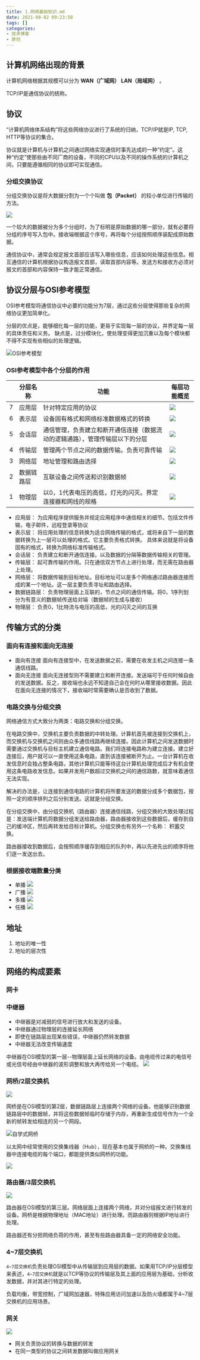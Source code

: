 ```yaml
---
title: 1.网络基础知识.md
date: 2021-08-02 09:23:58
tags: []
categories:
- 技术博客
- 原创
---
```


## 计算机网络出现的背景
计算机网络根据其规模可以分为 **WAN（广域网）** **LAN（局域网）** 。

TCP/IP是通信协议的统称。

## 协议
“计算机网络体系结构”将这些网络协议进行了系统的归纳，TCP/IP就是IP, TCP, HTTP等协议的集合。

协议就是计算机与计算机之间通过网络实现通信时事先达成的一种“约定”。这种“约定”使那些由不同厂商的设备，不同的CPU以及不同的操作系统的计算机之间，只要能遵循相同的协议即可实现通信。

### 分组交换协议
分组交换协议是将大数据分割为一个个叫做 **包（Packet）** 的较小单位进行传输的方法。

![](https://img-vnote-1251075307.cos.ap-beijing.myqcloud.com/1627875017_20210802093606749_1377289953.png)

一个较大的数据被分为多个分组时，为了标明是原始数据的哪一部分，就有必要将分组的序号写入包中。接收端根据这个序号，再将每个分组按照顺序装配成原始数据。

通信协议中，通常会规定报文首部应该写入哪些信息，应该如何处理这些信息。相互通信的计算机根据协议构造报文首部，读取首部内容等。发送方和接收方必须对报文的首部和内容保持一致才能正常通信。


## 协议分层与OSI参考模型
OSI参考模型将通信协议中必要的功能分为7层，通过这些分层使得那些复杂的网络协议更加简单化。

分层的优点是，能够细化每一层的功能，更易于实现每一层的协议，并界定每一层的具体责任和义务。
缺点是，过分模块化，使处理变得更加沉重以及每个模块都不得不实现有些相似的处理逻辑。


![OSI参考模型](https://img-vnote-1251075307.cos.ap-beijing.myqcloud.com/1627875017_20210802094719782_386009058.png)

### OSI参考模型中各个分层的作用
|     |  分层名称  |                              功能                              |                  每层功能概览                   |
| --- | -------- | ------------------------------------------------------------- | --------------------------------------------- |
| 7   | 应用层    | 针对特定应用的协议                                               | ![](https://img-vnote-1251075307.cos.ap-beijing.myqcloud.com/1627875018_20210802095036475_106140219.png) |
| 6    | 表示层    | 设备固有格式和网络标准数据格式的转换                                 | ![](https://img-vnote-1251075307.cos.ap-beijing.myqcloud.com/1627875018_20210802095137141_1487233723.png) |
| 5   | 会话层    | 通信管理，负责建立和断开通信连接（数据流动的逻辑通路），管理传输层以下的分层 | ![](https://img-vnote-1251075307.cos.ap-beijing.myqcloud.com/1627875019_20210802095257440_1375015028.png) |
| 4   | 传输层    | 管理两个节点之间的数据传输。负责可靠传输                              | ![](https://img-vnote-1251075307.cos.ap-beijing.myqcloud.com/1627875019_20210802095352815_806050229.png)  |
| 3   | 网络层    | 地址管理和路由选择                                               | ![](https://img-vnote-1251075307.cos.ap-beijing.myqcloud.com/1627875019_20210802095434496_959353527.png)  |
| 2   | 数据链路层 | 互联设备之间传送和识别数据帧                                       | ![](https://img-vnote-1251075307.cos.ap-beijing.myqcloud.com/1627875020_20210802095536621_547506613.png)  |
| 1   | 物理层    | 以0，1代表电压的高低，灯光的闪灭。界定连接器和网线的规格                 | ![](https://img-vnote-1251075307.cos.ap-beijing.myqcloud.com/1627875020_20210802095649229_2123700943.png) |


- 应用层：
    为应用程序提供服务并规定应用程序中通信相关的细节。包括文件传输，电子邮件，远程登录等协议
- 表示层：
    将应用处理的信息转换为适合网络传输的格式，或将来自下一层的数据转换为上一层可以处理的格式。它主要负责格式转换。
    具体来说就是将设备固有的格式，转换为网络标准传输格式。
- 会话层：
    负责建立和断开通信连接。以及数据的分隔等数据传输相关的管理。
- 传输层：
    起可靠传输的作用。只在通信双方节点上进行处理，而无需在路由器上处理。
- 网络层：
    将数据传输到目标地址。目标地址可以是多个网络通过路由器连接而成的某一个地址。这一层主要负责寻址和路由选择。
- 数据链路层：
    负责物理层面上互联的，节点之间的通信传输。将0，1序列划分为有意义的数据帧传送给对端（数据帧的生成与接收）
- 物理层：
    负责0，1比特流与电压的高低，光的闪灭之间的互换


## 传输方式的分类
### 面向有连接和面向无连接
- 面向有连接
    面向有连接型中，在发送数据之前，需要在收发主机之间连接一条通信线路。
- 面向无连接
    面向无连接型则不需要建立和断开连接。发送端可于任何时候自由的发送数据。反之，接收端也永远不知道自己会在何时从哪里接收数据。因此在面向无连接的情况下，接收端时常需要确认是否收到了数据。

### 电路交换与分组交换
网络通信方式大致分为两类：电路交换和分组交换。

在电路交换中，交换机主要负责数据的中转处理。计算机首先被连接到交换机上，而交换机与交换机之间则由众多通信线路再继续连接。因此计算机之间发送数据时需要通过交换机与目标主机建立通信电路。我们将连接电路称为建立连接。建立好连接后，用户就可以一直使用这条电路，直到该连接被断开为止。一台计算机在收发信息时会独占整条电路，其他计算机只能等待这台计算机处理完成后才有机会使用这条电路收发信息。如果并发用户数超过交换机之间的通信路数，就意味着通信无法实现。

解决的办法是，让连接到通信电路的计算机将所要发送的数据分成多个数据包，按照一定的顺序排列之后分别发送。这就是分组交换。

在分组交换中，由分组交换机（路由器）连接通信线路，分组交换的大致处理过程是：发送端计算机将数据分组发送给路由器，路由器接收到这些数据后，缓存到自己的缓冲区，然后再转发给目标计算机。分组交换也有另外一个名称： 积蓄交换。


路由器接收到数据后，会按照顺序缓存到相应的队列中，再以先进先出的顺序将他们逐一发送出去。


### 根据接收端数量分类
- 单播
    ![](https://img-vnote-1251075307.cos.ap-beijing.myqcloud.com/1627875020_20210802104838204_1863535861.png)
- 广播
    ![](https://img-vnote-1251075307.cos.ap-beijing.myqcloud.com/1627875021_20210802104855848_1545707979.png)
- 多播
    ![](https://img-vnote-1251075307.cos.ap-beijing.myqcloud.com/1627875021_20210802104912985_604325294.png)
- 任播
    ![](https://img-vnote-1251075307.cos.ap-beijing.myqcloud.com/1627875022_20210802104933384_1445049595.png)

## 地址

1. 地址的唯一性
2. 地址的层次性


## 网络的构成要素

### 网卡
### 中继器

- 中继器是对减弱的信号进行放大和发送的设备。
- 中继器通过物理层的连接延长网络
- 即使在链路层出现某些错误，中继器仍然转发数据
- 中继器无法改变传输速度

中继器在OSI模型的第一层--物理层面上延长网络的设备。由电缆传过来的电信号或光信号经由中继器的波形调整和放大再传给另一个电缆。
![](https://img-vnote-1251075307.cos.ap-beijing.myqcloud.com/1627875022_20210802105258451_1055979242.png)

### 网桥/2层交换机
![](https://img-vnote-1251075307.cos.ap-beijing.myqcloud.com/1627875023_20210802105453065_1038261486.png)

网桥是在OSI模型的第2层，数据链路层上连接两个网络的设备。他能够识别数据链路层中的数据帧，并将这些数据帧临时存储于内存，再重新生成信号作为一个全新的帧转发给相连的另一个网段。

![自学式网桥](https://img-vnote-1251075307.cos.ap-beijing.myqcloud.com/1627875023_20210802105723363_1756163327.png)


以太网中经常使用的交换集线器（Hub），现在基本也属于网桥的一种。交换集线器中连接电缆的每个端口，都能提供类似网桥的功能。

![](https://img-vnote-1251075307.cos.ap-beijing.myqcloud.com/1627875024_20210802105911339_821792521.png)

### 路由器/3层交换机
![](https://img-vnote-1251075307.cos.ap-beijing.myqcloud.com/1627875024_20210802105936294_1399566590.png)

路由器在OSI模型的第三层。网络层面上连接两个网络，并对分组报文进行转发的设备。网桥是根据物理地址（MAC地址）进行处理。而路由器则根据IP地址进行处理。

路由器还有分担网络负荷的作用，甚至有些路由器具备一定的网络安全功能。

### 4~7层交换机
`4~7层交换机`负责处理OSI模型中从传输层到应用层的数据。如果用TCP/IP分层模型来表述，`4~7层交换机`就是以TCP等协议的传输层及其上面的应用层为基础，分析收发数据，并对其进行特定的处理。

负载均衡，带宽控制，广域网加速器，特殊应用访问加速以及防火墙都属于4~7层交换机的应用场景。

### 网关
![](https://img-vnote-1251075307.cos.ap-beijing.myqcloud.com/1627875024_20210802110936924_1127292539.png)

- 网关负责协议的转换与数据的转发
- 在同一类型的协议之间转发数据叫做应用网关

